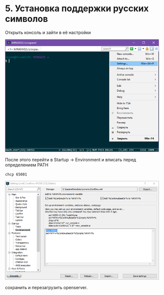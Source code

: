 # 5. Установка поддержки русских символов
Открыть консоль и зайти в её настройки

![Настройки консоли](img/setting-console-openserver.png "Настройки консоли")

После этого перейти в Startup -> Environment и вписать перед определением PATH
```
chcp 65001
```
![Настройки окружения](img/console-environment.png "Настройки окружения")

сохранить и перезагрузить openserver.
